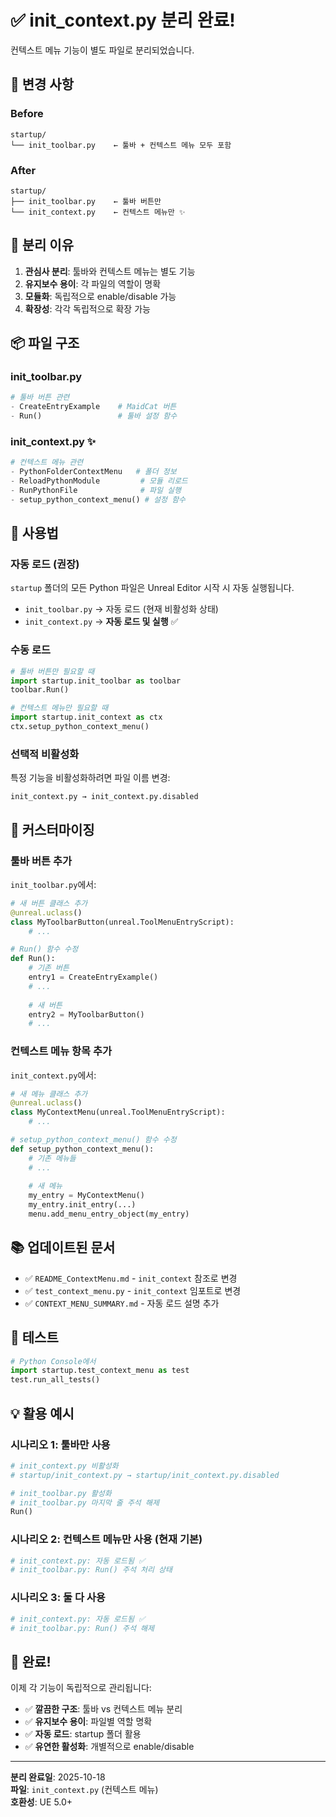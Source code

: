 # ✅ init_context.py 분리 완료!

컨텍스트 메뉴 기능이 별도 파일로 분리되었습니다.

## 📝 변경 사항

### Before
```
startup/
└── init_toolbar.py    ← 툴바 + 컨텍스트 메뉴 모두 포함
```

### After
```
startup/
├── init_toolbar.py    ← 툴바 버튼만
└── init_context.py    ← 컨텍스트 메뉴만 ✨
```

## 🎯 분리 이유

1. **관심사 분리**: 툴바와 컨텍스트 메뉴는 별도 기능
2. **유지보수 용이**: 각 파일의 역할이 명확
3. **모듈화**: 독립적으로 enable/disable 가능
4. **확장성**: 각각 독립적으로 확장 가능

## 📦 파일 구조

### init_toolbar.py
```python
# 툴바 버튼 관련
- CreateEntryExample    # MaidCat 버튼
- Run()                 # 툴바 설정 함수
```

### init_context.py ✨
```python
# 컨텍스트 메뉴 관련
- PythonFolderContextMenu   # 폴더 정보
- ReloadPythonModule         # 모듈 리로드
- RunPythonFile              # 파일 실행
- setup_python_context_menu() # 설정 함수
```

## 🚀 사용법

### 자동 로드 (권장)

`startup` 폴더의 모든 Python 파일은 Unreal Editor 시작 시 자동 실행됩니다.

- `init_toolbar.py` → 자동 로드 (현재 비활성화 상태)
- `init_context.py` → **자동 로드 및 실행** ✅

### 수동 로드

```python
# 툴바 버튼만 필요할 때
import startup.init_toolbar as toolbar
toolbar.Run()

# 컨텍스트 메뉴만 필요할 때
import startup.init_context as ctx
ctx.setup_python_context_menu()
```

### 선택적 비활성화

특정 기능을 비활성화하려면 파일 이름 변경:

```
init_context.py → init_context.py.disabled
```

## 🔧 커스터마이징

### 툴바 버튼 추가

`init_toolbar.py`에서:

```python
# 새 버튼 클래스 추가
@unreal.uclass()
class MyToolbarButton(unreal.ToolMenuEntryScript):
    # ...

# Run() 함수 수정
def Run():
    # 기존 버튼
    entry1 = CreateEntryExample()
    # ...
    
    # 새 버튼
    entry2 = MyToolbarButton()
    # ...
```

### 컨텍스트 메뉴 항목 추가

`init_context.py`에서:

```python
# 새 메뉴 클래스 추가
@unreal.uclass()
class MyContextMenu(unreal.ToolMenuEntryScript):
    # ...

# setup_python_context_menu() 함수 수정
def setup_python_context_menu():
    # 기존 메뉴들
    # ...
    
    # 새 메뉴
    my_entry = MyContextMenu()
    my_entry.init_entry(...)
    menu.add_menu_entry_object(my_entry)
```

## 📚 업데이트된 문서

- ✅ `README_ContextMenu.md` - `init_context` 참조로 변경
- ✅ `test_context_menu.py` - `init_context` 임포트로 변경
- ✅ `CONTEXT_MENU_SUMMARY.md` - 자동 로드 설명 추가

## 🧪 테스트

```python
# Python Console에서
import startup.test_context_menu as test
test.run_all_tests()
```

## 💡 활용 예시

### 시나리오 1: 툴바만 사용

```python
# init_context.py 비활성화
# startup/init_context.py → startup/init_context.py.disabled

# init_toolbar.py 활성화
# init_toolbar.py 마지막 줄 주석 해제
Run()
```

### 시나리오 2: 컨텍스트 메뉴만 사용 (현재 기본)

```python
# init_context.py: 자동 로드됨 ✅
# init_toolbar.py: Run() 주석 처리 상태
```

### 시나리오 3: 둘 다 사용

```python
# init_context.py: 자동 로드됨 ✅
# init_toolbar.py: Run() 주석 해제
```

## 🎊 완료!

이제 각 기능이 독립적으로 관리됩니다:

- ✅ **깔끔한 구조**: 툴바 vs 컨텍스트 메뉴 분리
- ✅ **유지보수 용이**: 파일별 역할 명확
- ✅ **자동 로드**: startup 폴더 활용
- ✅ **유연한 활성화**: 개별적으로 enable/disable

---

**분리 완료일**: 2025-10-18  
**파일**: `init_context.py` (컨텍스트 메뉴)  
**호환성**: UE 5.0+
